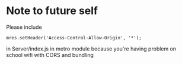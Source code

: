 # Note to future self
Please include
```javascrpit
mres.setHeader('Access-Control-Allow-Origin', '*');
```
in Server/index.js in metro module because you're having problem on school wifi with CORS and bundling